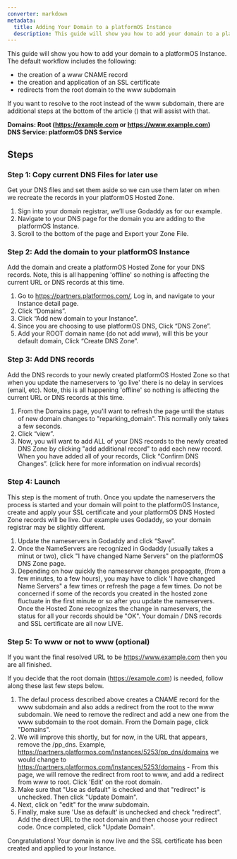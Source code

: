 ```yaml
---
converter: markdown
metadata: 
  title: Adding Your Domain to a platformOS Instance
  description: This guide will show you how to add your domain to a platformOS Instance.
---
```


This guide will show you how to add your domain to a platformOS Instance. The default workflow includes the following:

* the creation of a www CNAME record
* the creation and application of an SSL certificate 
* redirects from the root domain to the www subdomain

If you want to resolve to the root instead of the www subdomain, there are additional steps at the bottom of the article () that will assist with that.

**Domains: Root (https://example.com or https://www.example.com)**  
**DNS Service: platformOS DNS Service**

## Steps

<div data-autosteps></div>

### Step 1: Copy current DNS Files for later use

Get your DNS files and set them aside so we can use them later on when we recreate the records in your platformOS Hosted Zone.

1. Sign into your domain registrar, we’ll use Godaddy as for our example.
2. Navigate to your DNS page for the domain you are adding to the platformOS Instance.
3. Scroll to the bottom of the page and Export your Zone File.

### Step 2: Add the domain to your platformOS Instance

Add the domain and create a platformOS Hosted Zone for your DNS records. Note, this is all happening 'offline' so nothing is affecting the current URL or DNS records at this time.

1. Go to https://partners.platformos.com/, Log in, and navigate to your Instance detail page.
2. Click “Domains”.
3. Click “Add new domain to your Instance”.
4. Since you are choosing to use platformOS DNS, Click “DNS Zone”. 
5. Add your ROOT domain name (do not add www), will this be your default domain, Click “Create DNS Zone”.

### Step 3: Add DNS records

Add the DNS records to your newly created platformOS Hosted Zone so that when you update the nameservers to 'go live' there is no delay in services (email, etc). Note, this is all happening 'offline' so nothing is affecting the current URL or DNS records at this time.

1. From the Domains page, you'll want to refresh the page until the status of new domain changes to "reparking_domain". This normally only takes a few seconds.
2. Click “view”.
3. Now, you will want to add ALL of your DNS records to the newly created DNS Zone by clicking "add additional record" to add each new record. When you have added all of your records, Click “Confirm DNS Changes”. (click here for more information on indivual records)

### Step 4: Launch

This step is the moment of truth. Once you update the nameservers the process is started and your domain will point to the platformOS Instance, create and apply your SSL certificate and your platformOS DNS Hosted Zone records will be live. Our example uses Godaddy, so your domain registrar may be slightly different.

1. Update the nameservers in Godaddy and click “Save”.
2. Once the NameServers are recognized in Godaddy (usually takes a minut or two), click "I have changed Name Servers" on the platformOS DNS Zone page.
3. Depending on how quickly the nameserver changes propagate, (from a few minutes, to a few hours), you may have to  click 'I have changed Name Servers" a few times or refresh the page a few times. Do not be concerned if some of the records you created in the hosted zone fluctuate in the first minute or so after you update the nameservers. Once the Hosted Zone recognizes the change in nameservers, the status for all your records should be "OK". Your domain / DNS records and SSL certificate are all now LIVE.

### Step 5: To www or not to www (optional) 

If you want the final resolved URL to be https://www.example.com then you are all finished. 

If you decide that the root domain (https://example.com) is needed, follow along these last few steps below.

1. The defaul process described above creates a CNAME record for the www subdomain and also adds a redirect from the root to the www subdomain. We need to remove the redirect and add a new one from the www subdomain to the root domain. From the Domain page, click "Domains".
2. We will improve this shortly, but for now, in the URL that appears, remove the /pp_dns. Example, https://partners.platformos.com/Instances/5253/pp_dns/domains we would change to https://partners.platformos.com/Instances/5253/domains - From this page, we will remove the redirect from root to www, and add a redirect from www to root. Click 'Edit' on the root domain.
3. Make sure that "Use as default" is checked and that "redirect" is unchecked. Then click "Update Domain".
4. Next, click on "edit" for the www subdomain.
5. Finally, make sure 'Use as default' is unchecked and check "redirect". Add the direct URL to the root domain and then choose your redirect code. Once completed, click "Update Domain".

Congratulations! Your domain is now live and the SSL certificate has been created and applied to your Instance.


